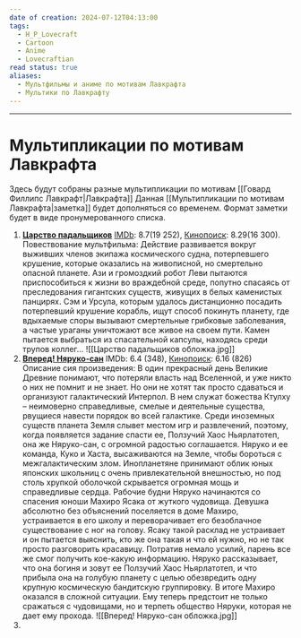 ```yaml
---
date of creation: 2024-07-12T04:13:00
tags:
  - H_P_Lovecraft
  - Cartoon
  - Anime
  - Lovecraftian
read status: true
aliases:
  - Мультфильмы и аниме по мотивам Лавкрафта
  - Мультики по Лавкрафту
---
```

---
# Мультипликации по мотивам Лавкрафта

Здесь будут собраны разные мультипликации по мотивам [[Говард Филлипс Лавкрафт|Лавкрафта]]
Данная [[Мультипликации по мотивам Лавкрафта|заметка]] будет дополняться со временем. Формат заметки будет в виде пронумерованного списка.



1. [**Царство падальщиков**](https://ru.wikipedia.org/wiki/%D0%A6%D0%B0%D1%80%D1%81%D1%82%D0%B2%D0%BE_%D0%BF%D0%B0%D0%B4%D0%B0%D0%BB%D1%8C%D1%89%D0%B8%D0%BA%D0%BE%D0%B2) [IMDb](https://www.imdb.com/title/tt21056886/): 8.7(19 252), [Кинопоиск](https://www.kinopoisk.ru/series/5002282/): 8.29(16 300). Повествование мультфильма:           Действие развивается вокруг выживших членов экипажа космического судна, потерпевшего крушение, которые оказались на живописной, но смертельно опасной планете. Ази и громоздкий робот Леви пытаются приспособиться к жизни во враждебной среде, попутно спасаясь от преследования гигантских существ, живущих в белых каменистых панцирях. Сэм и Урсула, которым удалось дистанционно посадить потерпевший крушение корабль, ищут способ покинуть планету, где вдыхаемые споры вызывают смертельные грибковые заболевания, а частые ураганы уничтожают все живое на своем пути. Камен пытается выбраться из спасательной капсулы, находясь среди трупов коллег… ![[Царство падальщиков обложка.jpg]]
2. **[Вперед! Няруко-сан](https://ru.wikipedia.org/wiki/Haiyore!_Nyaruko-san)** IMDb: 6.4 (348), [Кинопоиск](https://www.kinopoisk.ru/series/757540/): 6.16 (826) Описание сия произведения: В один прекрасный день Великие Древние понимают, что потеряли власть над Вселенной, и уже никто о них не помнит и не знает. Но они не хотят так просто сдаваться и организуют галактический Интерпол. В нем служат божества Ктулху – неимоверно справедливые, смелые и деятельные существа, рвущиеся навести порядок во всей галактике. Среди иноземных существ планета Земля слывет местом игр и развлечений, поэтому, когда появляется задание спасти ее, Ползучий Хаос Ньярлатотеп, она же Няруко-сан, с огромной радостью соглашается. Няруко и ее команда, Куко и Хаста, высаживаются на Земле, чтобы бороться с межгалактическим злом. Инопланетяне принимают облик юных японских школьниц с очень привлекательной внешностью, но под столь хрупкой оболочкой скрывается огромная мощь и справедливые сердца. Рабочие будни Няруко начинаются со спасения юноши Махиро Ясака от жуткого чудовища. Девушка абсолютно без объяснений поселяется в доме Махиро, устраивается в его школу и переворачивает его безоблачное существование с ног на голову. Ясаку такой расклад не устраивает и он пытается выяснить, кто же она такая и что ей нужно, но не так просто разговорить красавицу. Потратив немало усилий, парень все же смог получить кое-какую информацию. Няруко рассказывает, что она богиня и зовут ее Ползучий Хаос Ньярлатотеп, и что прибыла она на голубую планету с целью обезвредить одну крупную космическую бандитскую группировку. В итоге Махиро оказался в сложной ситуации. Ему теперь предстоит не только сражаться с чудовищами, но и терпеть общество Няруки, которая не дает ему прохода. ![[Вперед! Няруко-сан обложка.jpg]]
3. 
